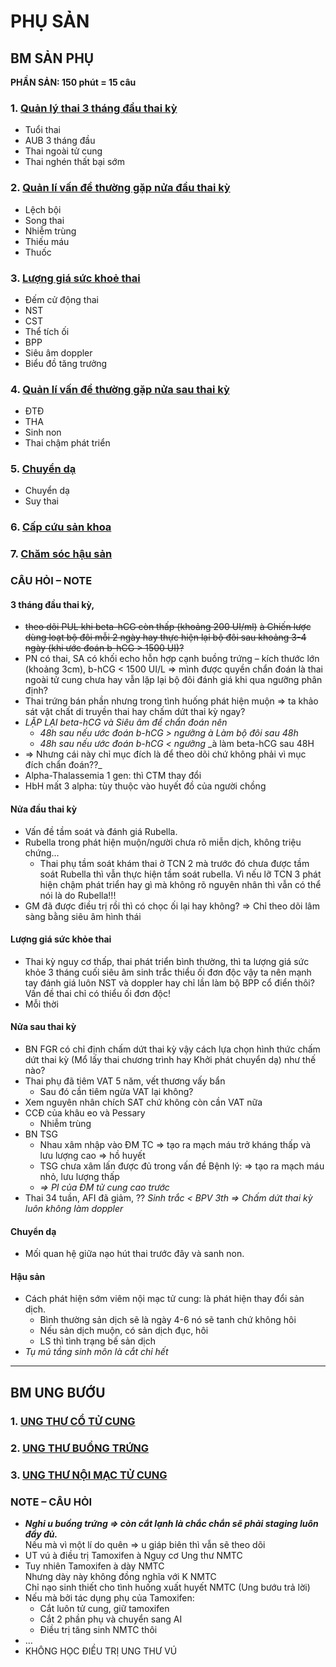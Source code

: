 # PHỤ SẢN  
  
## BM SẢN PHỤ  
  
**PHẦN SẢN: 150 phút = 15 câu**  
### 1. [Quản lý thai 3 tháng đầu thai kỳ](./UMP/BM%20S%E1%BA%A2N%20-%20PH%E1%BB%A4/41%20-%20Qu%E1%BA%A3n%20l%C3%AD%20thai%203%20th%C3%A1ng%20%C4%91%E1%BA%A7u%20thai%20k%C3%AC/Qu%E1%BA%A3n%20l%C3%BD%20thai%203%20th%C3%A1ng%20%C4%91%E1%BA%A7u%20thai%20k%E1%BB%B3.md)  
- Tuổi thai  
- AUB 3 tháng đầu  
- Thai ngoài tử cung  
- Thai nghén thất bại sớm  
### 2. [Quản lí vấn đề thường gặp nửa đầu thai kỳ](./UMP/BM%20S%E1%BA%A2N%20-%20PH%E1%BB%A4/42%20-%20Qu%E1%BA%A3n%20l%C3%AD%20v%E1%BA%A5n%20%C4%91%E1%BB%81%20th%C6%B0%E1%BB%9Dng%20g%E1%BA%B7p%20n%E1%BB%ADa%20%C4%91%E1%BA%A7u%20thai%20k%E1%BB%B3/Qu%E1%BA%A3n%20l%C3%AD%20v%E1%BA%A5n%20%C4%91%E1%BB%81%20th%C6%B0%E1%BB%9Dng%20g%E1%BA%B7p%20n%E1%BB%ADa%20%C4%91%E1%BA%A7u%20thai%20k%E1%BB%B3.md)  
- Lệch bội  
- Song thai  
- Nhiễm trùng  
- Thiếu máu  
- Thuốc  
### 3. [Lượng giá sức khoẻ thai](./UMP/BM%20S%E1%BA%A2N%20-%20PH%E1%BB%A4/43%20-%20L%C6%B0%E1%BB%A3ng%20gi%C3%A1%20s%E1%BB%A9c%20kho%E1%BA%BB%20kh%C3%A1c/L%C6%B0%E1%BB%A3ng%20gi%C3%A1%20s%E1%BB%A9c%20kho%E1%BA%BB%20thai.md)  
- Đếm cử động thai  
- NST  
- CST  
- Thể tích ối  
- BPP  
- Siêu âm doppler  
- Biểu đồ tăng trưởng  
### 4. [Quản lí vấn đề thường gặp nửa sau thai kỳ](./UMP/BM%20S%E1%BA%A2N%20-%20PH%E1%BB%A4/44%20-%20Qu%E1%BA%A3n%20l%C3%AD%20v%E1%BA%A5n%20%C4%91%E1%BB%81%20th%C6%B0%E1%BB%9Dng%20g%E1%BA%B7p%20n%E1%BB%ADa%20sau%20thai%20k%E1%BB%B3/Qu%E1%BA%A3n%20l%C3%AD%20v%E1%BA%A5n%20%C4%91%E1%BB%81%20th%C6%B0%E1%BB%9Dng%20g%E1%BA%B7p%20n%E1%BB%ADa%20sau%20thai%20k%E1%BB%B3.md)   
- ĐTĐ  
- THA  
- Sinh non  
- Thai chậm phát triển  
### 5. [Chuyển dạ](./UMP/BM%20S%E1%BA%A2N%20-%20PH%E1%BB%A4/45%20-%20Chuy%E1%BB%83n%20d%E1%BA%A1/Chuy%E1%BB%83n%20d%E1%BA%A1.md)  
- Chuyển dạ  
- Suy thai  
### 6. [Cấp cứu sản khoa](./UMP/BM%20S%E1%BA%A2N%20-%20PH%E1%BB%A4/46%20-%20C%E1%BA%A5p%20c%E1%BB%A9u%20s%E1%BA%A3n%20khoa/C%E1%BA%A5p%20c%E1%BB%A9u%20s%E1%BA%A3n%20khoa.md)   
### 7. [Chăm sóc hậu sản](./UMP/BM%20S%E1%BA%A2N%20-%20PH%E1%BB%A4/47%20-%20Ch%C4%83m%20s%C3%B3c%20h%E1%BA%ADu%20s%E1%BA%A3n/Ch%C4%83m%20s%C3%B3c%20h%E1%BA%ADu%20s%E1%BA%A3n.md)    
  
### CÂU HỎI – NOTE  
  
#### 3 tháng đầu thai kỳ,  
- ~~theo dõi PUL khi beta-hCG còn thấp (khoảng 200 UI/ml)~~ ~~à Chiến lược dùng loạt bộ đôi mỗi 2 ngày hay thực hiện lại bộ đôi sau khoảng 3-4 ngày (khi ước đoán b-hCG > 1500 UI)?~~  
- PN có thai, SA có khối echo hỗn hợp cạnh buồng trứng – kích thước lớn (khoảng 3cm), b-hCG < 1500 UI/L => mình được quyền chẩn đoán là thai ngoài tử cung chưa hay vẫn lặp lại bộ đôi đánh giá khi qua ngưỡng phân định?  
- Thai trứng bán phần nhưng trong tình huống phát hiện muộn => ta khảo sát vật chất di truyền thai hay chấm dứt thai kỳ ngay?  
- _LẶP LẠI beta-hCG và Siêu âm để chẩn đoán nên_  
	- _48h sau nếu ước đoán b-hCG > ngưỡng_ _à Làm bộ đôi sau 48h_  
	- _48h sau nếu ước đoán b-hCG < ngưỡng_ _à làm beta-hCG sau 48H    
- => Nhưng cái này chỉ mục đích là để theo dõi chứ không phải vì mục đích chẩn đoán??_  
- Alpha-Thalassemia 1 gen: thì CTM thay đổi  
- HbH mất 3 alpha: tùy thuộc vào huyết đồ của người chồng  
  
#### Nửa đầu thai kỳ  
- Vấn đề tầm soát và đánh giá Rubella.    
- Rubella trong phát hiện muộn/người chưa rõ miễn dịch, không triệu chứng…  
	- Thai phụ tầm soát khám thai ở TCN 2 mà trước đó chưa được tầm soát Rubella thì vẫn thực hiện tầm soát rubella. Vì nếu lỡ TCN 3 phát hiện chậm phát triển hay gì mà không rõ nguyên nhân thì vẫn có thể nói là do Rubella!!!  
- GM đã được điều trị rồi thì có chọc ối lại hay không? => Chỉ theo dõi lâm sàng bằng siêu âm hình thái  
#### Lượng giá sức khỏe thai  
- Thai kỳ nguy cơ thấp, thai phát triển bình thường, thì ta lượng giá sức khỏe 3 tháng cuối siêu âm sinh trắc thiểu ối đơn độc vậy ta nên mạnh tay đánh giá luôn NST và doppler hay chỉ lần làm bộ BPP cổ điển thôi? Vấn đề thai chỉ có thiểu ối đơn độc!  
- Mỗi thời  
#### Nửa sau thai kỳ  
- BN FGR có chỉ định chấm dứt thai kỳ vậy cách lựa chọn hình thức chấm dứt thai kỳ (Mổ lấy thai chương trình hay Khởi phát chuyển dạ) như thế nào?  
- Thai phụ đã tiêm VAT 5 năm, vết thương vấy bẩn  
	- Sau đó cần tiêm ngừa VAT lại không?    
- Xem nguyên nhân chích SAT chứ không còn cần VAT nữa  
- CCĐ của khâu eo và Pessary  
	- Nhiễm trùng  
- BN TSG  
	- Nhau xâm nhập vào ĐM TC => tạo ra mạch máu trở kháng thấp và lưu lượng cao => hồ huyết  
	- TSG chưa xâm lấn được đủ trong vấn đề Bệnh lý: => tạo ra mạch máu nhỏ, lưu lượng thấp  
	- _=> PI của ĐM tử cung cao trước_  
- Thai 34 tuần, AFI đã giảm, ?? _Sinh trắc < BPV 3th => Chấm dứt thai kỳ luôn không làm doppler_  
#### Chuyển dạ  
- Mối quan hệ giữa nạo hút thai trước đây và sanh non.  
#### Hậu sản  
- Cách phát hiện sớm viêm nội mạc tử cung: là phát hiện thay đổi sản dịch.  
	- Bình thường sản dịch sẽ là ngày 4-6 nó sẽ tanh chứ không hôi  
	- Nếu sản dịch muộn, có sản dịch đục, hôi  
	- LS thì tình trạng bế sản dịch  
- _Tụ mủ tầng sinh môn là cắt chỉ hết_  
  
  
---  
## BM UNG BƯỚU  
### 1. [UNG THƯ CỔ TỬ CUNG](./UMP/BM%20Ung%20b%C6%B0%E1%BB%9Bu/UNG%20TH%C6%AF%20C%E1%BB%94%20T%E1%BB%AC%20CUNG.md)  
### 2. [UNG THƯ BUỒNG TRỨNG](./UMP/BM%20Ung%20b%C6%B0%E1%BB%9Bu/UNG%20TH%C6%AF%20BU%E1%BB%92NG%20TR%E1%BB%A8NG.md)  
### 3. [UNG THƯ NỘI MẠC TỬ CUNG](./UMP/BM%20Ung%20b%C6%B0%E1%BB%9Bu/UNG%20TH%C6%AF%20N%E1%BB%98I%20M%E1%BA%A0C%20T%E1%BB%AC%20CUNG.md)   
  
### NOTE – CÂU HỎI  
- **_Nghi u buồng trứng => còn cắt lạnh là chắc chắn sẽ phải staging luôn đầy đủ._**    
Nếu mà vì một lí do quên => u giáp biên thì vẫn sẽ theo dõi  
- UT vú à điều trị Tamoxifen à Nguy cơ Ung thư NMTC  
- Tuy nhiên Tamoxifen à dày NMTC    
Nhưng dày này không đồng nghĩa với K NMTC    
Chỉ nạo sinh thiết cho tình huống xuất huyết NMTC (Ung bướu trả lời)  
- Nếu mà bởi tác dụng phụ của Tamoxifen:  
	- Cắt luôn tử cung, giữ tamoxifen  
	- Cắt 2 phần phụ và chuyển sang AI  
	- Điều trị tăng sinh NMTC thôi  
- …  
- KHÔNG HỌC ĐIỀU TRỊ UNG THƯ VÚ